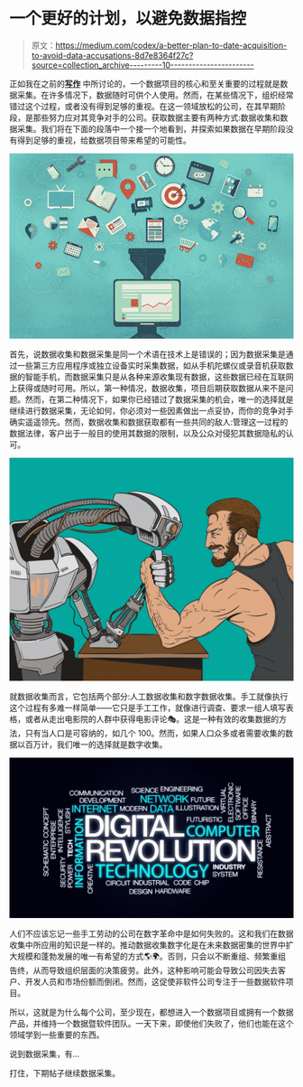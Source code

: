 # 一个更好的计划，以避免数据指控

> 原文：<https://medium.com/codex/a-better-plan-to-date-acquisition-to-avoid-data-accusations-8d7e8364f27c?source=collection_archive---------10----------------------->

正如我在之前的[**写作**](/codex/just-starting-with-a-data-project-a72f17b14319) 中所讨论的，一个数据项目的核心和至关重要的过程就是数据采集。在许多情况下，数据随时可供个人使用。然而，在某些情况下，组织经常错过这个过程，或者没有得到足够的重视。在这一领域放松的公司，在其早期阶段，是那些努力应对其竞争对手的公司。获取数据主要有两种方式:数据收集和数据采集。我们将在下面的段落中一个接一个地看到，并探索如果数据在早期阶段没有得到足够的重视，给数据项目带来希望的可能性。

![](img/892b58569ef8fbd05f78edc7e91c837c.png)

首先，说数据收集和数据采集是同一个术语在技术上是错误的；因为数据采集是通过一些第三方应用程序或独立设备实时采集数据，如从手机陀螺仪或录音机获取数据的智能手机，而数据采集只是从各种来源收集现有数据，这些数据已经在互联网上获得或随时可用。所以，第一种情况，数据收集，项目后期获取数据从来不是问题。然而，在第二种情况下，如果你已经错过了数据采集的机会，唯一的选择就是继续进行数据采集，无论如何，你必须对一些因素做出一点妥协，而你的竞争对手确实遥遥领先。然而，数据收集和数据获取都有一些共同的敌人:管理这一过程的数据法律，客户出于一般目的使用其数据的限制，以及公众对侵犯其数据隐私的认可。

![](img/ffd8f3c89b1874bf50e7d2ffc7cd2201.png)

就数据收集而言，它包括两个部分:人工数据收集和数字数据收集。手工就像执行这个过程有多难一样简单——它只是手工工作，就像进行调查、要求一组人填写表格，或者从走出电影院的人群中获得电影评论🎭。这是一种有效的收集数据的方法，只有当人口是可容纳的，如几个 100。然而，如果人口众多或者需要收集的数据以百万计，我们唯一的选择就是数字收集。

![](img/513826454dad767b9979c68cbe95717e.png)

人们不应该忘记一些手工劳动的公司在数字革命中是如何失败的。这和我们在数据收集中所应用的知识是一样的。推动数据收集数字化是在未来数据密集的世界中扩大规模和蓬勃发展的唯一有希望的方式🌎🌍。否则，只会以不断重组、频繁重组告终，从而导致组织层面的决策疲劳。此外，这种影响可能会导致公司因失去客户、开发人员和市场份额而倒闭。然而，这促使非软件公司专注于一些数据软件项目。

所以，这就是为什么每个公司，至少现在，都想进入一个数据项目或拥有一个数据产品，并维持一个数据暨软件团队。一天下来，即使他们失败了，他们也能在这个领域学到一些重要的东西。

说到数据采集，有…

打住，下期帖子继续数据采集。